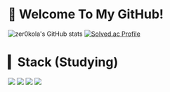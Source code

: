 # 🙏 Welcome To My GitHub!

![zer0kola's GitHub stats](https://github-readme-stats-sand-six-91.vercel.app/api?username=zer0kola&show_icons=true&count_private=true&line_height=24&theme=dracula&hide=stars)
[![Solved.ac Profile](http://mazassumnida.wtf/api/v2/generate_badge?boj=zer0kola)](https://solved.ac/zer0kola/)

# ▎Stack (Studying)
<img src="https://img.shields.io/badge/spring-6DB33F?style=flat-square&logo=Spring&logoColor=white"/> <img src="https://img.shields.io/badge/springboot-6DB33F?style=flat-square&logo=spring-boot&logoColor=white"/> <img src="https://img.shields.io/badge/JPA-6DB33F?style=flat-square&logo=Spring&logoColor=white"/> <img src="https://img.shields.io/badge/java-007396?style=flat-square&logo=java&logoColor=white"/> 
